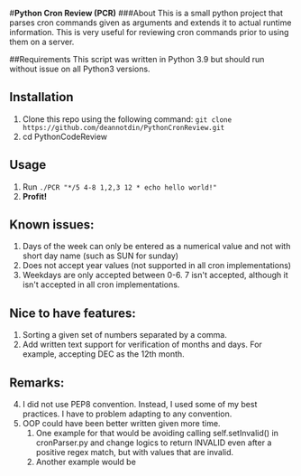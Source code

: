 #<b>Python Cron Review (PCR)</b>
###About
This is a small python project that parses cron commands given as arguments and extends it to actual runtime information.
This is very useful for reviewing cron commands prior to using them on a server.

##Requirements
This script was written in Python 3.9 but should run without issue on all Python3 versions.

## Installation
1. Clone this repo using the following command:
`git clone https://github.com/deannotdin/PythonCronReview.git`
2. cd PythonCodeReview

## Usage
1. Run `./PCR "*/5 4-8 1,2,3 12 * echo hello world!"`
2. <b>Profit!</b>

## Known issues:

1. Days of the week can only be entered as a numerical value and not with short day name (such as SUN for sunday)
2. Does not accept year values (not supported in all cron implementations)
3. Weekdays are only accepted between 0-6. 7 isn't accepted, although it isn't accepted in all cron implementations.

## Nice to have features:
1. Sorting a given set of numbers separated by a comma.
2. Add written text support for verification of months and days. For example, accepting DEC as the 12th month.

## Remarks:
4. I did not use PEP8 convention. Instead, I used some of my best practices. I have to problem adapting to any convention.
5. OOP could have been better written given more time.
   1. One example for that would be avoiding calling self.setInvalid() in cronParser.py and change logics to return INVALID even after a positive regex match, but with values that are invalid.
   2. Another example would be 
